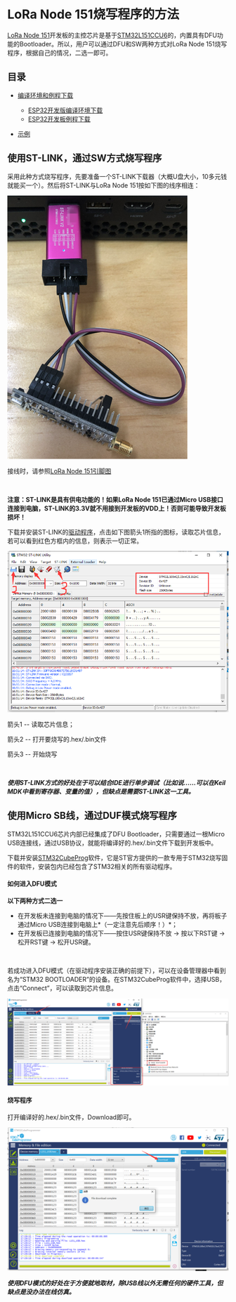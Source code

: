 # LoRa Node 151烧写程序的方法 

[LoRa Node 151](https://heltec.org/zh/project/lora-node-151/)开发板的主控芯片是基于[STM32L151CCU6](https://www.st.com/resource/en/datasheet/stm32l151cc.pdf)的，内置具有DFU功能的Bootloader。所以，用户可以通过DFU和SW两种方式对LoRa Node 151烧写程序，根据自己的情况，二选一即可。

## 目录

- [编译环境和例程下载](#编译环境和例程下载)
  - [ESP32开发版编译环境下载](#ESP32开发版编译环境下载)
  - [ESP32开发板例程下载](#ESP32开发板例程下载)

- [示例](#示例)    

## 使用ST-LINK，通过SW方式烧写程序

采用此种方式烧写程序，先要准备一个ST-LINK下载器（大概U盘大小，10多元钱就能买一个）。然后将ST-LINK与LoRa Node 151按如下图的线序相连：

<img src="img/how_to_download_firmware_into_lora_node_151/01.png">

接线时，请参照[LoRa Node 151引脚图](https://docs.heltec.cn/download/LoRa_Node_151.pdf)

&nbsp;

**注意：ST-LINK是具有供电功能的！如果LoRa Node 151已通过Micro USB接口连接到电脑，ST-LINK的3.3V就不用接到开发板的VDD上！否则可能导致开发板损坏！**

下载并安装ST-LINK的[驱动程序](https://www.st.com/content/st_com/en/products/development-tools/software-development-tools/stm32-software-development-tools/stm32-programmers/stsw-link004.html)，点击如下图箭头1所指的图标，读取芯片信息，若可以看到红色方框内的信息，则表示一切正常。

<img src="img/how_to_download_firmware_into_lora_node_151/02.png">



箭头1 -- 读取芯片信息；

箭头2 -- 打开要烧写的.hex/.bin文件

箭头3 -- 开始烧写

&nbsp;

***使用ST-LINK方式的好处在于可以结合IDE进行单步调试（比如说……可以在Keil MDK中看到寄存器、变量的值），但缺点是需要ST-LINK这一工具。***



## 使用Micro SB线，通过DUF模式烧写程序

STM32L151CCU6芯片内部已经集成了DFU Bootloader，只需要通过一根Micro USB连接线，通过USB协议，就能将编译好的.hex/.bin文件下载到开发板中。

下载并安装[STM32CubeProg](https://www.st.com/content/st_com/en/products/development-tools/software-development-tools/stm32-software-development-tools/stm32-programmers/stm32cubeprog.html)软件，它是ST官方提供的一款专用于STM32烧写固件的软件，安装包内已经包含了STM32相关的所有驱动程序。

#### 如何进入DFU模式

**以下两种方式二选一**

- 在开发板未连接到电脑的情况下——先按住板上的USR键保持不放，再将板子通过Micro USB连接到电脑上*（一定注意先后顺序！）*；
- 在开发板已连接到电脑的情况下——按住USR键保持不放 → 按以下RST键 → 松开RST键 → 松开USR键。

&nbsp;

若成功进入DFU模式（在驱动程序安装正确的前提下），可以在设备管理器中看到名为“STM32 BOOTLOADER”的设备。在STM32CubeProg软件中，选择USB，点击“Connect”，可以读取到芯片信息。

<img src="img/how_to_download_firmware_into_lora_node_151/03.png">

#### 烧写程序

打开编译好的.hex/.bin文件，Download即可。

<img src="img/how_to_download_firmware_into_lora_node_151/04.png">



***使用DFU模式的好处在于方便就地取材，除USB线以外无需任何的硬件工具，但缺点是没办法在线仿真。***

